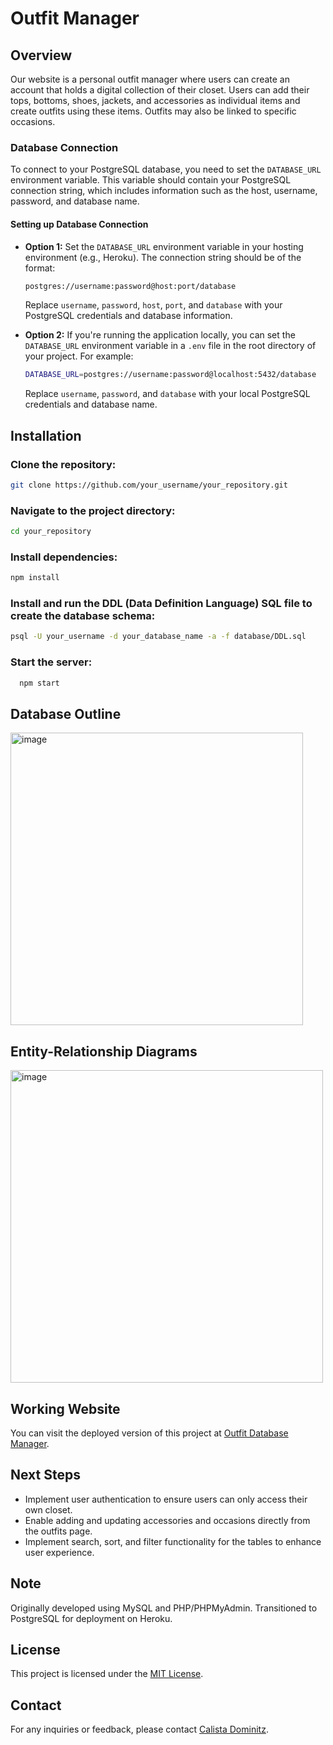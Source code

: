 # Outfit Manager

## Overview
Our website is a personal outfit manager where users can create an account that holds a digital collection of their closet. Users can add their tops, bottoms, shoes, jackets, and accessories as individual items and create outfits using these items. Outfits may also be linked to specific occasions.

### Database Connection

To connect to your PostgreSQL database, you need to set the `DATABASE_URL` environment variable. This variable should contain your PostgreSQL connection string, which includes information such as the host, username, password, and database name.

#### Setting up Database Connection

- **Option 1:** Set the `DATABASE_URL` environment variable in your hosting environment (e.g., Heroku). The connection string should be of the format:
  ```bash
  postgres://username:password@host:port/database
  ```
  Replace `username`, `password`, `host`, `port`, and `database` with your PostgreSQL credentials and database information.

- **Option 2:** If you're running the application locally, you can set the `DATABASE_URL` environment variable in a `.env` file in the root directory of your project. For example:
  ```bash
  DATABASE_URL=postgres://username:password@localhost:5432/database
  ```
  Replace `username`, `password`, and `database` with your local PostgreSQL credentials and database name.


## Installation

### Clone the repository:
```bash
git clone https://github.com/your_username/your_repository.git
```

### Navigate to the project directory:
```bash
cd your_repository
```

### Install dependencies:
```bash
npm install
```

### Install and run the DDL (Data Definition Language) SQL file to create the database schema:
```bash
psql -U your_username -d your_database_name -a -f database/DDL.sql
```

### Start the server:
```bash
  npm start
```

## Database Outline
<img width="468" alt="image" src="https://github.com/cdominitz/CS340/assets/107890151/ddce3dd0-8232-4dcf-b115-ef3a65d1b49a">

## Entity-Relationship Diagrams
<img width="500" alt="image" src="https://github.com/cdominitz/CS340/assets/107890151/f94cbc34-fd8a-43d2-ac04-04b1f6e4ed28">

## Working Website
You can visit the deployed version of this project at [Outfit Database Manager](https://outfit-db-cafeb92a5b5e.herokuapp.com/).

## Next Steps
- Implement user authentication to ensure users can only access their own closet.
- Enable adding and updating accessories and occasions directly from the outfits page.
- Implement search, sort, and filter functionality for the tables to enhance user experience.
  
## Note
Originally developed using MySQL and PHP/PHPMyAdmin. Transitioned to PostgreSQL for deployment on Heroku.

## License
This project is licensed under the [MIT License](LICENSE).

## Contact
For any inquiries or feedback, please contact [Calista Dominitz](cdominitz@gmail.com).
